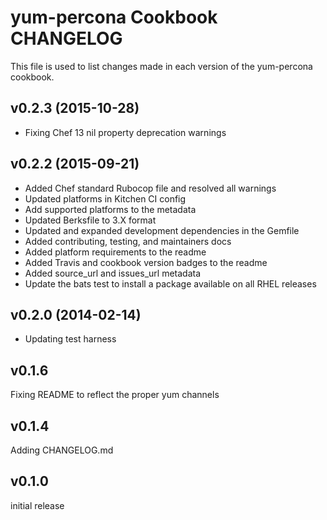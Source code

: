 # yum-percona Cookbook CHANGELOG
This file is used to list changes made in each version of the yum-percona cookbook.

## v0.2.3 (2015-10-28)
- Fixing Chef 13 nil property deprecation warnings

## v0.2.2 (2015-09-21)
- Added Chef standard Rubocop file and resolved all warnings
- Updated platforms in Kitchen CI config
- Add supported platforms to the metadata
- Updated Berksfile to 3.X format
- Updated and expanded development dependencies in the Gemfile
- Added contributing, testing, and maintainers docs
- Added platform requirements to the readme
- Added Travis and cookbook version badges to the readme
- Added source_url and issues_url metadata
- Update the bats test to install a package available on all RHEL releases

## v0.2.0 (2014-02-14)
- Updating test harness

## v0.1.6
Fixing README to reflect the proper yum channels

## v0.1.4
Adding CHANGELOG.md

## v0.1.0
initial release
